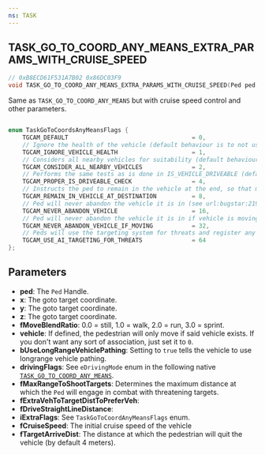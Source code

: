 ```yaml
---
ns: TASK
---
```

## TASK_GO_TO_COORD_ANY_MEANS_EXTRA_PARAMS_WITH_CRUISE_SPEED

```c
// 0xB8ECD61F531A7B02 0x86DC03F9
void TASK_GO_TO_COORD_ANY_MEANS_EXTRA_PARAMS_WITH_CRUISE_SPEED(Ped ped, float x, float y, float z, float fMoveBlendRatio, Vehicle vehicle, BOOL bUseLongRangeVehiclePathing, int drivingFlags, float fMaxRangeToShootTargets, cs_type(Any) float fExtraVehToTargetDistToPreferVeh, cs_type(Any) float fDriveStraightLineDistance, int iExtraFlags, cs_type(Any) float fCruiseSpeed, cs_type(Any) float fTargetArriveDist);
```

Same as `TASK_GO_TO_COORD_ANY_MEANS` but with cruise speed control and other parameters.

```c

enum TaskGoToCoordsAnyMeansFlags {
	TGCAM_DEFAULT									= 0,
	// Ignore the health of the vehicle (default behaviour is to not use any vehicle with less than 600 health)
	TGCAM_IGNORE_VEHICLE_HEALTH						= 1,
	// Considers all nearby vehicles for suitability (default behaviour is to consider only the vehicle closest to the ped)
	TGCAM_CONSIDER_ALL_NEARBY_VEHICLES				= 2,
	// Performs the same tests as is done in IS_VEHICLE_DRIVEABLE (default behaviour is to just check the vehicle's health)
	TGCAM_PROPER_IS_DRIVEABLE_CHECK					= 4,
	// Instructs the ped to remain in the vehicle at the end, so that multiple tasks can be chained together (see url:bugstar:1778387)
	TGCAM_REMAIN_IN_VEHICLE_AT_DESTINATION			= 8,
	// Ped will never abandon the vehicle it is in (see url:bugstar:2196034)
	TGCAM_NEVER_ABANDON_VEHICLE						= 16,
	// Ped will never abandon the vehicle it is in if vehicle is moving (see url:bugstar:2225456)
	TGCAM_NEVER_ABANDON_VEHICLE_IF_MOVING			= 32,
	// Peds will use the targeting system for threats and register any threats they can attack (rather than just using the closest targetable ped)
	TGCAM_USE_AI_TARGETING_FOR_THREATS				= 64
};
```

## Parameters
* **ped**: The `Ped` Handle.
* **x**: The goto target coordinate.
* **y**: The goto target coordinate.
* **z**: The goto target coordinate.
* **fMoveBlendRatio**: 0.0 = still, 1.0 = walk, 2.0 = run, 3.0 = sprint.
* **vehicle**: If defined, the pedestrian will only move if said vehicle exists. If you don't want any sort of association, just set it to `0`.
* **bUseLongRangeVehiclePathing**: Setting to `true` tells the vehicle to use longrange vehicle pathing.
* **drivingFlags**: See `eDrivingMode` enum in the following native [`TASK_GO_TO_COORD_ANY_MEANS`](#_0x5BC448CB78FA3E88).  
* **fMaxRangeToShootTargets**: Determines the maximum distance at which the `Ped` will engage in combat with threatening targets.
* **fExtraVehToTargetDistToPreferVeh**:
* **fDriveStraightLineDistance**: 
* **iExtraFlags**: See `TaskGoToCoordAnyMeansFlags` enum.
* **fCruiseSpeed**: The initial cruise speed of the vehicle 
* **fTargetArriveDist**:  The distance at which the pedestrian will quit the vehicle (by default 4 meters).

